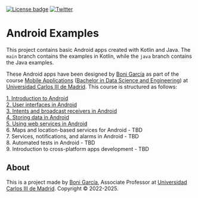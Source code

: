 [![License badge](https://img.shields.io/badge/license-Apache2-green.svg)](http://www.apache.org/licenses/LICENSE-2.0)
[![Twitter](https://img.shields.io/badge/follow-@boni_gg-green.svg)](https://twitter.com/boni_gg)

# Android Examples

This project contains basic Android apps created with Kotlin and Java. The `main` branch contains the examples in Kotlin, while the `java` branch contains the Java examples.

These Android apps have been designed by [Boni García](https://bonigarcia.dev/) as part of the course [Mobile Applications](https://aplicaciones.uc3m.es/cpa/generaFicha?est=350&anio=2024&plan=392&asig=16504&idioma=2) ([Bachelor in Data Science and Engineering](https://www.uc3m.es/bachelor-degree/data-science)) at [Universidad Carlos III de Madrid](https://www.uc3m.es/). This course is structured as follows:

[1. Introduction to Android](https://bonigarcia.dev/android-examples/MA_01-android_intro_v1.html)\
[2. User interfaces in Android](https://bonigarcia.dev/android-examples/MA_02-android_ui_v4.html)\
[3. Intents and broadcast receivers in Android](https://bonigarcia.dev/android-examples/MA_03-android_intents_broadcast_receivers_v1.html)\
[4. Storing data in Android](https://bonigarcia.dev/android-examples/MA_04-android_storing_data_v1.html)\
[5. Using web services in Android](https://bonigarcia.dev/android-examples/MA_05-android_web_services_v1.html)\
6. Maps and location-based services for Android - TBD\
7. Services, notifications, and alarms in Android - TBD\
8. Automated tests in Android - TBD\
9. Introduction to cross-platform apps development - TBD


## About

This is a project made by [Boni García](https://bonigarcia.dev/), Associate Professor at [Universidad Carlos III de Madrid](https://www.it.uc3m.es/bogarcia/index.html). Copyright &copy; 2022-2025.